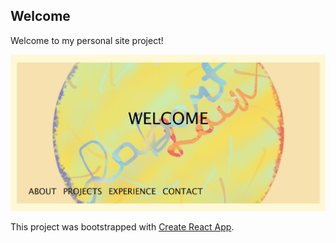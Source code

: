 ## Welcome
Welcome to my personal site project!

![PersonalSiteImg](./src/assets/imgs/project_personal_site.jpg)

This project was bootstrapped with [Create React App](https://github.com/facebook/create-react-app).